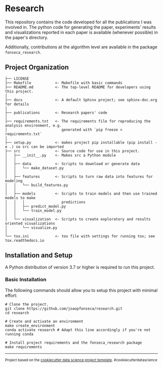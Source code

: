 Research
==============================

This repository contains the code developed for all the publications I was involved in. The python
code for generating the paper, experiments' results and visualizations reported in each paper is
available (whenever possible) in the paper's directory.

Additionally, contributions at the algorithm level are available in the package `fonseca_research`.

Project Organization
------------

    ├── LICENSE
    ├── Makefile           <- Makefile with basic commands
    ├── README.md          <- The top-level README for developers using this project.
    │
    ├── docs               <- A default Sphinx project; see sphinx-doc.org for details
    │
    ├── publications       <- Research papers' code 
    │
    ├── requirements.txt   <- The requirements file for reproducing the analysis environment, e.g.
    │                         generated with `pip freeze > requirements.txt`
    │
    ├── setup.py           <- makes project pip installable (pip install -e .) so src can be imported
    ├── src                <- Source code for use in this project.
    │   ├── __init__.py    <- Makes src a Python module
    │   │
    │   ├── data           <- Scripts to download or generate data
    │   │   └── make_dataset.py
    │   │
    │   ├── features       <- Scripts to turn raw data into features for modeling
    │   │   └── build_features.py
    │   │
    │   ├── models         <- Scripts to train models and then use trained models to make
    │   │   │                 predictions
    │   │   ├── predict_model.py
    │   │   └── train_model.py
    │   │
    │   └── visualization  <- Scripts to create exploratory and results oriented visualizations
    │       └── visualize.py
    │
    └── tox.ini            <- tox file with settings for running tox; see tox.readthedocs.io

Installation and Setup
--------
A Python distribution of version 3.7 or higher is required to run this project. 

### Basic Installation

The following commands should allow you to setup this project with minimal effort:

    # Clone the project.
    git clone https://github.com/joaopfonseca/research.git
    cd research
    
    # Create and activate an environment 
    make create_environment 
    conda activate research # Adapt this line accordingly if you're not running conda
    
    # Install project requirements and the fonseca_research package
    make requirements

--------

<p><small>Project based on the <a target="_blank" href="https://drivendata.github.io/cookiecutter-data-science/">cookiecutter data science project template</a>. #cookiecutterdatascience</small></p>

